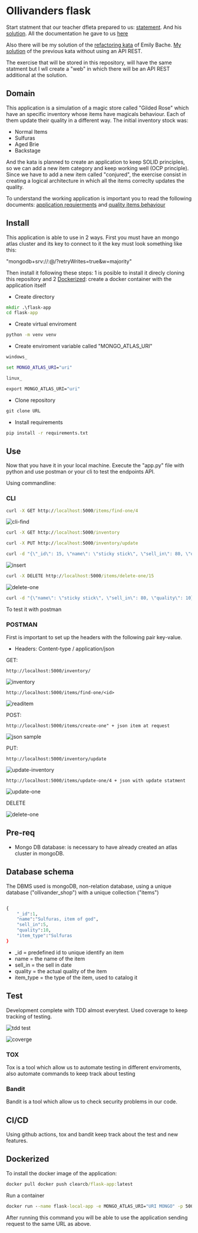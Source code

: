 # Ollivanders flask

Start statment that our teacher dfleta prepared to us: [statement](https://github.com/dfleta/ollivanders_shop). And his [solution](https://github.com/dfleta/ollivanders). All the documentation he gave to us [here](https://github.com/dfleta/flask-rest-ci-boilerplate)

Also there will be my solution of the [refactoring kata](https://github.com/emilybache/GildedRose-Refactoring-Kata/tree/main/python) of Emily Bache. [My solution](https://github.com/ClearCB/gildedrose-kata/tree/main/python) of the previous kata without using an API REST.

The exercise that will be stored in this repository, will have the same statment but I wll create a "web" in which there will be an API REST additional at the solution.

## Domain

This application is a simulation of a magic store called "Gilded Rose" which have an specific inventory whose items have magicals behaviour. Each of them update their quality in a different way. The initial inventory stock was:

* Normal Items
* Sulfuras
* Aged Brie
* Backstage

And the kata is planned to create an application to keep SOLID principles, so we can add a new item category and keep working well (OCP principle). Since we have to add a new item called "conjured", the exercise consist in creating a logical architecture in which all the items correclty updates the quality.  

To understand the working application is important you to read the following documents: [application requierments](./doc/OriginalRequirements.txt) and [quality items behaviour](./doc/qualityBehaviour.txt)

## Install

This application is able to use in 2 ways. First you must have an mongo atlas cluster and its key to connect to it the key must look something like this:

"mongodb+srv://<database>:<password>@<urconnection>/?retryWrites=true&w=majority"

Then install it following these steps: 1 is posible to install it direcly cloning this repository and 2 [Dockerized](#dockerized): create a docker container with the application itself

* Create directory

```cmd
mkdir .\flask-app
cd flask-app
```

* Create virtual enviroment

```cmd
python -m venv venv
```

* Create enviroment variable called "MONGO_ATLAS_URI"

```cmd
windows_

set MONGO_ATLAS_URI="uri"

linux_

export MONGO_ATLAS_URI="uri"
```

* Clone repository

```cmd
git clone URL
```

* Install requirements

```cmd
pip install -r requirements.txt
```

## Use

Now that you have it in your local machine. Execute the "app.py" file with python and use postman or your cli to test the endpoints API.

Using commandline:

### CLI

```cmd
curl -X GET http://localhost:5000/items/find-one/4
```

![cli-find](./doc/img/cli_find.png)

```cmd
curl -X GET http://localhost:5000/inventory
```

```cmd
curl -X PUT http://localhost:5000/inventory/update
```

```cmd
curl -d "{\"_id\": 15, \"name\": \"sticky stick\", \"sell_in\": 80, \"quality\": 30, \"item_type\":\"Conjured\"}" -H "Content-Type: application/json" -X POST http://localhost:5000/items/create-one
```

![insert](./doc/img/cli_insert.png)

```cmd
curl -X DELETE http://localhost:5000/items/delete-one/15
```

![delete-one](./doc/img/cli_delete.png)

```cmd
curl -d "{\"name\": \"sticky stick\", \"sell_in\": 80, \"quality\": 10}" -H "Content-Type: application/json" -X PUT http://localhost:5000/items/update-one/4
```

To test it with postman

### POSTMAN

First is important to set up the headers with the following pair key-value.

* Headers: Content-type / application/json

GET:

```postman
http://localhost:5000/inventory/
```

![inventory](./doc/img/read-inventory.png)

```postman
http://localhost:5000/items/find-one/<id>
```

![readitem](./doc/img/read-item.png)

POST:

```postman
http://localhost:5000/items/create-one" + json item at request
```

![json sample](./doc/img/post-item.png)

PUT:

```postman
http://localhost:5000/inventory/update
```

![update-inventory](./doc/img/update-inventory.png)

```postman
http://localhost:5000/items/update-one/4 + json with update statment
```

![update-one](./doc/img/update-item.png)

DELETE

![delete-one](./doc/img/delete-item.png)

## Pre-req

* Mongo DB database: is necessary to have already created an atlas cluster in mongoDB.

## Database schema

The DBMS used is mongoDB, non-relation database, using a unique database ("ollivander_shop") with a unique collection ("items")

```python

{
    "_id":1,
    "name":"Sulfuras, item of god",
    "sell_in":5,
    "quality":10,
    "item_type":"Sulfuras
}
```

* _id = predefined id to unique identify an item
* name = the name of the item
* sell_in = the sell in date
* quality = the actual quality of the item
* item_type = the type of the item, used to catalog it

## Test

Development complete with TDD almost everytest. Used coverage to keep tracking of testing.

![tdd test](./doc/img/tdd.png)

![coverge](./doc/img/coverage.png)

### TOX

Tox is a tool which allow us to automate testing in different enviroments, also automate commands to keep track about testing

### Bandit

Bandit is a tool which allow us to check security problems in our code.

## CI/CD

Using github actions, tox and bandit keep track about the test and new features.

## Dockerized

To install the docker image of the application:

```cmd
docker pull docker push clearcb/flask-app:latest
```

Run a container

```cmd
docker run --name flask-local-app -e MONGO_ATLAS_URI="URI MONGO" -p 5000:5000 --rm clearcb/flask-app:latest
```

After running this command you will be able to use the application sending request to the same URL as above.
